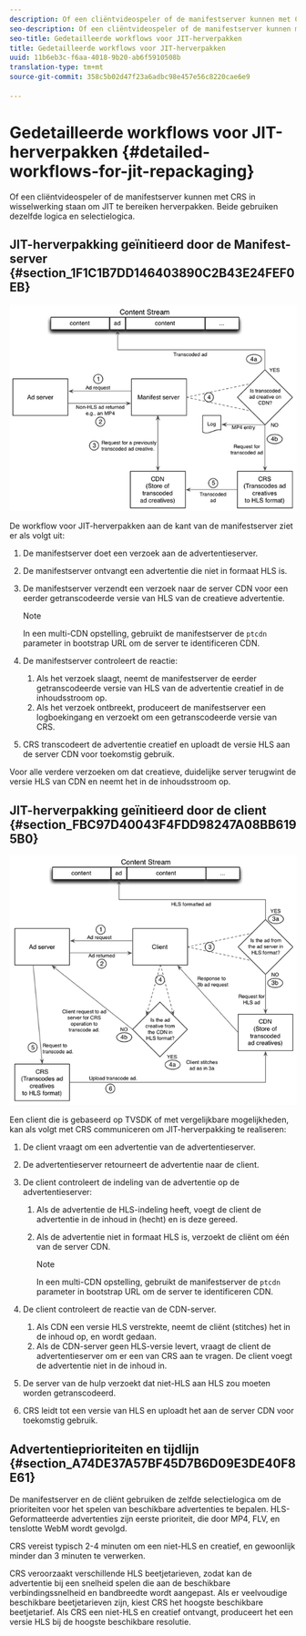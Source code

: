 ```yaml
---
description: Of een cliëntvideospeler of de manifestserver kunnen met CRS in wisselwerking staan om JIT te bereiken herverpakken. Beide gebruiken dezelfde logica en selectielogica.
seo-description: Of een cliëntvideospeler of de manifestserver kunnen met CRS in wisselwerking staan om JIT te bereiken herverpakken. Beide gebruiken dezelfde logica en selectielogica.
seo-title: Gedetailleerde workflows voor JIT-herverpakken
title: Gedetailleerde workflows voor JIT-herverpakken
uuid: 11b6eb3c-f6aa-4018-9b20-ab6f5910508b
translation-type: tm+mt
source-git-commit: 358c5b02d47f23a6adbc98e457e56c8220cae6e9

---
```



# Gedetailleerde workflows voor JIT-herverpakken {#detailed-workflows-for-jit-repackaging}

Of een cliëntvideospeler of de manifestserver kunnen met CRS in wisselwerking staan om JIT te bereiken herverpakken. Beide gebruiken dezelfde logica en selectielogica.

## JIT-herverpakking geïnitieerd door de Manifest-server {#section_1F1C1B7DD146403890C2B43E24FEF0EB}

![](assets/ssai_JIT-workflow_web.png)

De workflow voor JIT-herverpakken aan de kant van de manifestserver ziet er als volgt uit:

1. De manifestserver doet een verzoek aan de advertentieserver.
1. De manifestserver ontvangt een advertentie die niet in formaat HLS is.
1. De manifestserver verzendt een verzoek naar de server CDN voor een eerder getranscodeerde versie van HLS van de creatieve advertentie.

   >[!NOTE]
   >
   >In een multi-CDN opstelling, gebruikt de manifestserver de `ptcdn` parameter in bootstrap URL om de server te identificeren CDN.

1. De manifestserver controleert de reactie:

   1. Als het verzoek slaagt, neemt de manifestserver de eerder getranscodeerde versie van HLS van de advertentie creatief in de inhoudsstroom op.
   1. Als het verzoek ontbreekt, produceert de manifestserver een logboekingang en verzoekt om een getranscodeerde versie van CRS.

1. CRS transcodeert de advertentie creatief en uploadt de versie HLS aan de server CDN voor toekomstig gebruik.

Voor alle verdere verzoeken om dat creatieve, duidelijke server terugwint de versie HLS van CDN en neemt het in de inhoudsstroom op.

## JIT-herverpakking geïnitieerd door de client {#section_FBC97D40043F4FDD98247A08BB6195B0}

<!--<a id="fig_hkn_ndt_3z"></a>-->

![](assets/ssai_JIT-workflow_client_web.png)

Een client die is gebaseerd op TVSDK of met vergelijkbare mogelijkheden, kan als volgt met CRS communiceren om JIT-herverpakking te realiseren:

1. De client vraagt om een advertentie van de advertentieserver.
1. De advertentieserver retourneert de advertentie naar de client.
1. De client controleert de indeling van de advertentie op de advertentieserver:

   1. Als de advertentie de HLS-indeling heeft, voegt de client de advertentie in de inhoud in (hecht) en is deze gereed.
   1. Als de advertentie niet in formaat HLS is, verzoekt de cliënt om één van de server CDN.

      >[!NOTE]
      >
      >In een multi-CDN opstelling, gebruikt de manifestserver de `ptcdn` parameter in bootstrap URL om de server te identificeren CDN.

1. De client controleert de reactie van de CDN-server.

   1. Als CDN een versie HLS verstrekte, neemt de cliënt (stitches) het in de inhoud op, en wordt gedaan.
   1. Als de CDN-server geen HLS-versie levert, vraagt de client de advertentieserver om er een van CRS aan te vragen. De client voegt de advertentie niet in de inhoud in.

1. De server van de hulp verzoekt dat niet-HLS aan HLS zou moeten worden getranscodeerd.
1. CRS leidt tot een versie van HLS en uploadt het aan de server CDN voor toekomstig gebruik.

## Advertentieprioriteiten en tijdlijn {#section_A74DE37A57BF45D7B6D09E3DE40F8E61}

De manifestserver en de cliënt gebruiken de zelfde selectielogica om de prioriteiten voor het spelen van beschikbare advertenties te bepalen. HLS-Geformatteerde advertenties zijn eerste prioriteit, die door MP4, FLV, en tenslotte WebM wordt gevolgd.

CRS vereist typisch 2-4 minuten om een niet-HLS en creatief, en gewoonlijk minder dan 3 minuten te verwerken.

CRS veroorzaakt verschillende HLS beetjetarieven, zodat kan de advertentie bij een snelheid spelen die aan de beschikbare verbindingssnelheid en bandbreedte wordt aangepast. Als er veelvoudige beschikbare beetjetarieven zijn, kiest CRS het hoogste beschikbare beetjetarief. Als CRS een niet-HLS en creatief ontvangt, produceert het een versie HLS bij de hoogste beschikbare resolutie.